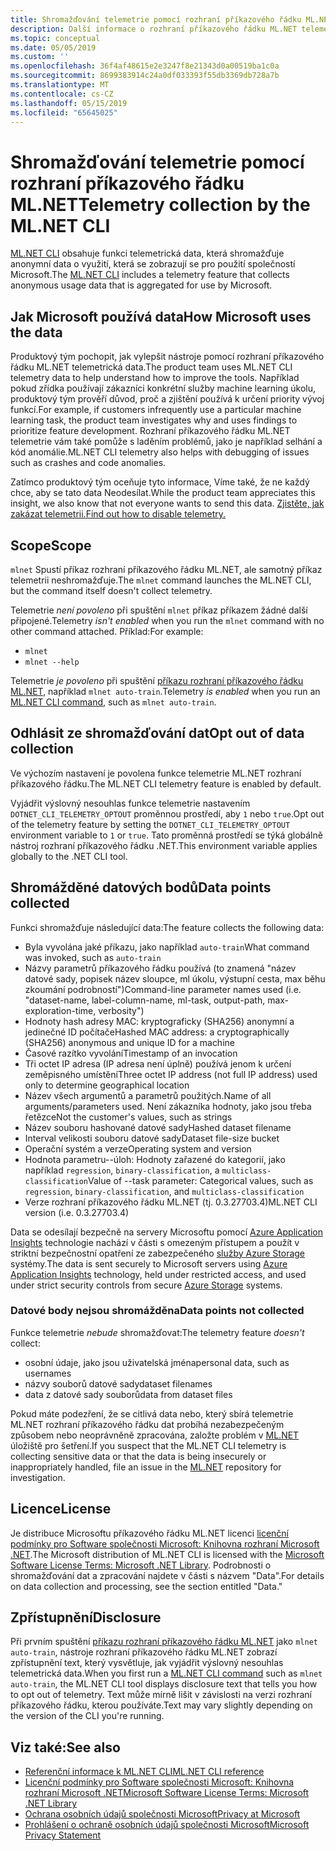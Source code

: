 ```yaml
---
title: Shromažďování telemetrie pomocí rozhraní příkazového řádku ML.NET
description: Další informace o rozhraní příkazového řádku ML.NET telemetrické funkce, která shromažďují využití informace pro analýzu, která data se shromažďují a jak ji zakázat. Dozvíte se taky, odkazy na licenční smlouvy .NET a informace o dodržování předpisů Microsoft GDPR.
ms.topic: conceptual
ms.date: 05/05/2019
ms.custom: ''
ms.openlocfilehash: 36f4af48615e2e3247f8e21343d0a00519ba1c0a
ms.sourcegitcommit: 8699383914c24a0df033393f55db3369db728a7b
ms.translationtype: MT
ms.contentlocale: cs-CZ
ms.lasthandoff: 05/15/2019
ms.locfileid: "65645025"
---
```

# <a name="telemetry-collection-by-the-mlnet-cli"></a><span data-ttu-id="05f9f-104">Shromažďování telemetrie pomocí rozhraní příkazového řádku ML.NET</span><span class="sxs-lookup"><span data-stu-id="05f9f-104">Telemetry collection by the ML.NET CLI</span></span>

<span data-ttu-id="05f9f-105">[ML.NET CLI](http://aka.ms/mlnet-cli) obsahuje funkci telemetrická data, která shromažďuje anonymní data o využití, která se zobrazují se pro použití společností Microsoft.</span><span class="sxs-lookup"><span data-stu-id="05f9f-105">The [ML.NET CLI](http://aka.ms/mlnet-cli) includes a telemetry feature that collects anonymous usage data that is aggregated for use by Microsoft.</span></span>

## <a name="how-microsoft-uses-the-data"></a><span data-ttu-id="05f9f-106">Jak Microsoft používá data</span><span class="sxs-lookup"><span data-stu-id="05f9f-106">How Microsoft uses the data</span></span>

<span data-ttu-id="05f9f-107">Produktový tým pochopit, jak vylepšit nástroje pomocí rozhraní příkazového řádku ML.NET telemetrická data.</span><span class="sxs-lookup"><span data-stu-id="05f9f-107">The product team uses ML.NET CLI telemetry data to help understand how to improve the tools.</span></span> <span data-ttu-id="05f9f-108">Například pokud zřídka používají zákazníci konkrétní služby machine learning úkolu, produktový tým prověří důvod, proč a zjištění používá k určení priority vývoj funkcí.</span><span class="sxs-lookup"><span data-stu-id="05f9f-108">For example, if customers infrequently use a particular machine learning task, the product team investigates why and uses findings to prioritize feature development.</span></span> <span data-ttu-id="05f9f-109">Rozhraní příkazového řádku ML.NET telemetrie vám také pomůže s laděním problémů, jako je například selhání a kód anomálie.</span><span class="sxs-lookup"><span data-stu-id="05f9f-109">ML.NET CLI telemetry also helps with debugging of issues such as crashes and code anomalies.</span></span> 

<span data-ttu-id="05f9f-110">Zatímco produktový tým oceňuje tyto informace, Víme také, že ne každý chce, aby se tato data Neodesílat.</span><span class="sxs-lookup"><span data-stu-id="05f9f-110">While the product team appreciates this insight, we also know that not everyone wants to send this data.</span></span> [<span data-ttu-id="05f9f-111">Zjistěte, jak zakázat telemetrii.</span><span class="sxs-lookup"><span data-stu-id="05f9f-111">Find out how to disable telemetry.</span></span>](#opt-out-of-data-collection)

## <a name="scope"></a><span data-ttu-id="05f9f-112">Scope</span><span class="sxs-lookup"><span data-stu-id="05f9f-112">Scope</span></span>

<span data-ttu-id="05f9f-113">`mlnet` Spustí příkaz rozhraní příkazového řádku ML.NET, ale samotný příkaz telemetrii neshromažďuje.</span><span class="sxs-lookup"><span data-stu-id="05f9f-113">The `mlnet` command launches the ML.NET CLI, but the command itself doesn't collect telemetry.</span></span>

<span data-ttu-id="05f9f-114">Telemetrie *není povoleno* při spuštění `mlnet` příkaz příkazem žádné další připojené.</span><span class="sxs-lookup"><span data-stu-id="05f9f-114">Telemetry *isn't enabled* when you run the `mlnet` command with no other command attached.</span></span> <span data-ttu-id="05f9f-115">Příklad:</span><span class="sxs-lookup"><span data-stu-id="05f9f-115">For example:</span></span>

- `mlnet`
- `mlnet --help`

<span data-ttu-id="05f9f-116">Telemetrie *je povoleno* při spuštění [příkazu rozhraní příkazového řádku ML.NET](../reference/ml-net-cli-reference.md), například `mlnet auto-train`.</span><span class="sxs-lookup"><span data-stu-id="05f9f-116">Telemetry *is enabled* when you run an [ML.NET CLI command](../reference/ml-net-cli-reference.md), such as `mlnet auto-train`.</span></span>

## <a name="opt-out-of-data-collection"></a><span data-ttu-id="05f9f-117">Odhlásit ze shromažďování dat</span><span class="sxs-lookup"><span data-stu-id="05f9f-117">Opt out of data collection</span></span>

<span data-ttu-id="05f9f-118">Ve výchozím nastavení je povolena funkce telemetrie ML.NET rozhraní příkazového řádku.</span><span class="sxs-lookup"><span data-stu-id="05f9f-118">The ML.NET CLI telemetry feature is enabled by default.</span></span>

<span data-ttu-id="05f9f-119">Vyjádřit výslovný nesouhlas funkce telemetrie nastavením `DOTNET_CLI_TELEMETRY_OPTOUT` proměnnou prostředí, aby `1` nebo `true`.</span><span class="sxs-lookup"><span data-stu-id="05f9f-119">Opt out of the telemetry feature by setting the `DOTNET_CLI_TELEMETRY_OPTOUT` environment variable to `1` or `true`.</span></span> <span data-ttu-id="05f9f-120">Tato proměnná prostředí se týká globálně nástroj rozhraní příkazového řádku .NET.</span><span class="sxs-lookup"><span data-stu-id="05f9f-120">This environment variable applies globally to the .NET CLI tool.</span></span>

## <a name="data-points-collected"></a><span data-ttu-id="05f9f-121">Shromážděné datových bodů</span><span class="sxs-lookup"><span data-stu-id="05f9f-121">Data points collected</span></span>

<span data-ttu-id="05f9f-122">Funkci shromažďuje následující data:</span><span class="sxs-lookup"><span data-stu-id="05f9f-122">The feature collects the following data:</span></span>

- <span data-ttu-id="05f9f-123">Byla vyvolána jaké příkazu, jako například `auto-train`</span><span class="sxs-lookup"><span data-stu-id="05f9f-123">What command was invoked, such as `auto-train`</span></span>
- <span data-ttu-id="05f9f-124">Názvy parametrů příkazového řádku používá (to znamená "název datové sady, popisek název sloupce, ml úkolu, výstupní cesta, max běhu zkoumání podrobností")</span><span class="sxs-lookup"><span data-stu-id="05f9f-124">Command-line parameter names used (i.e. "dataset-name, label-column-name, ml-task, output-path, max-exploration-time, verbosity")</span></span>
- <span data-ttu-id="05f9f-125">Hodnoty hash adresy MAC: kryptograficky (SHA256) anonymní a jedinečné ID počítače</span><span class="sxs-lookup"><span data-stu-id="05f9f-125">Hashed MAC address: a cryptographically (SHA256) anonymous and unique ID for a machine</span></span>
- <span data-ttu-id="05f9f-126">Časové razítko vyvolání</span><span class="sxs-lookup"><span data-stu-id="05f9f-126">Timestamp of an invocation</span></span>
- <span data-ttu-id="05f9f-127">Tři octet IP adresa (IP adresa není úplně) používá jenom k určení zeměpisného umístění</span><span class="sxs-lookup"><span data-stu-id="05f9f-127">Three octet IP address (not full IP address) used only to determine geographical location</span></span>
- <span data-ttu-id="05f9f-128">Název všech argumentů a parametrů použitých.</span><span class="sxs-lookup"><span data-stu-id="05f9f-128">Name of all arguments/parameters used.</span></span> <span data-ttu-id="05f9f-129">Není zákazníka hodnoty, jako jsou třeba řetězce</span><span class="sxs-lookup"><span data-stu-id="05f9f-129">Not the customer's values, such as strings</span></span>
- <span data-ttu-id="05f9f-130">Název souboru hashované datové sady</span><span class="sxs-lookup"><span data-stu-id="05f9f-130">Hashed dataset filename</span></span>
- <span data-ttu-id="05f9f-131">Interval velikosti souboru datové sady</span><span class="sxs-lookup"><span data-stu-id="05f9f-131">Dataset file-size bucket</span></span>
- <span data-ttu-id="05f9f-132">Operační systém a verze</span><span class="sxs-lookup"><span data-stu-id="05f9f-132">Operating system and version</span></span>
- <span data-ttu-id="05f9f-133">Hodnota parametru--úloh: Hodnoty zařazené do kategorií, jako například `regression`, `binary-classification`, a `multiclass-classification`</span><span class="sxs-lookup"><span data-stu-id="05f9f-133">Value of --task parameter: Categorical values, such as `regression`, `binary-classification`, and `multiclass-classification`</span></span>
- <span data-ttu-id="05f9f-134">Verze rozhraní příkazového řádku ML.NET (tj. 0.3.27703.4)</span><span class="sxs-lookup"><span data-stu-id="05f9f-134">ML.NET CLI version (i.e. 0.3.27703.4)</span></span>

<span data-ttu-id="05f9f-135">Data se odesílají bezpečně na servery Microsoftu pomocí [Azure Application Insights](https://azure.microsoft.com/services/application-insights/) technologie nachází v části s omezeným přístupem a použít v striktní bezpečnostní opatření ze zabezpečeného [služby Azure Storage](https://azure.microsoft.com/services/storage/) systémy.</span><span class="sxs-lookup"><span data-stu-id="05f9f-135">The data is sent securely to Microsoft servers using [Azure Application Insights](https://azure.microsoft.com/services/application-insights/) technology, held under restricted access, and used under strict security controls from secure [Azure Storage](https://azure.microsoft.com/services/storage/) systems.</span></span>

### <a name="data-points-not-collected"></a><span data-ttu-id="05f9f-136">Datové body nejsou shromážděna</span><span class="sxs-lookup"><span data-stu-id="05f9f-136">Data points not collected</span></span>
<span data-ttu-id="05f9f-137">Funkce telemetrie *nebude* shromažďovat:</span><span class="sxs-lookup"><span data-stu-id="05f9f-137">The telemetry feature *doesn't* collect:</span></span>
- <span data-ttu-id="05f9f-138">osobní údaje, jako jsou uživatelská jména</span><span class="sxs-lookup"><span data-stu-id="05f9f-138">personal data, such as usernames</span></span>
- <span data-ttu-id="05f9f-139">názvy souborů datové sady</span><span class="sxs-lookup"><span data-stu-id="05f9f-139">dataset filenames</span></span>
- <span data-ttu-id="05f9f-140">data z datové sady souborů</span><span class="sxs-lookup"><span data-stu-id="05f9f-140">data from dataset files</span></span>

<span data-ttu-id="05f9f-141">Pokud máte podezření, že se citlivá data nebo, který sbírá telemetrie ML.NET rozhraní příkazového řádku dat probíhá nezabezpečeným způsobem nebo neoprávněně zpracována, založte problém v [ML.NET](https://github.com/dotnet/machinelearning) úložiště pro šetření.</span><span class="sxs-lookup"><span data-stu-id="05f9f-141">If you suspect that the ML.NET CLI telemetry is collecting sensitive data or that the data is being insecurely or inappropriately handled, file an issue in the [ML.NET](https://github.com/dotnet/machinelearning) repository for investigation.</span></span>

## <a name="license"></a><span data-ttu-id="05f9f-142">Licence</span><span class="sxs-lookup"><span data-stu-id="05f9f-142">License</span></span>

<span data-ttu-id="05f9f-143">Je distribuce Microsoftu příkazového řádku ML.NET licenci [licenční podmínky pro Software společnosti Microsoft: Knihovna rozhraní Microsoft .NET](https://aka.ms/dotnet-core-eula).</span><span class="sxs-lookup"><span data-stu-id="05f9f-143">The Microsoft distribution of ML.NET CLI is licensed with the [Microsoft Software License Terms: Microsoft .NET Library](https://aka.ms/dotnet-core-eula).</span></span> <span data-ttu-id="05f9f-144">Podrobnosti o shromažďování dat a zpracování najdete v části s názvem "Data".</span><span class="sxs-lookup"><span data-stu-id="05f9f-144">For details on data collection and processing, see the section entitled "Data."</span></span>

## <a name="disclosure"></a><span data-ttu-id="05f9f-145">Zpřístupnění</span><span class="sxs-lookup"><span data-stu-id="05f9f-145">Disclosure</span></span>

<span data-ttu-id="05f9f-146">Při prvním spuštění [příkazu rozhraní příkazového řádku ML.NET](../reference/ml-net-cli-reference.md) jako `mlnet auto-train`, nástroje rozhraní příkazového řádku ML.NET zobrazí zpřístupnění text, který vysvětluje, jak vyjádřit výslovný nesouhlas telemetrická data.</span><span class="sxs-lookup"><span data-stu-id="05f9f-146">When you first run a [ML.NET CLI command](../reference/ml-net-cli-reference.md) such as `mlnet auto-train`, the ML.NET CLI tool displays disclosure text that tells you how to opt out of telemetry.</span></span> <span data-ttu-id="05f9f-147">Text může mírně lišit v závislosti na verzi rozhraní příkazového řádku, kterou používáte.</span><span class="sxs-lookup"><span data-stu-id="05f9f-147">Text may vary slightly depending on the version of the CLI you're running.</span></span>

## <a name="see-also"></a><span data-ttu-id="05f9f-148">Viz také:</span><span class="sxs-lookup"><span data-stu-id="05f9f-148">See also</span></span>
- [<span data-ttu-id="05f9f-149">Referenční informace k ML.NET CLI</span><span class="sxs-lookup"><span data-stu-id="05f9f-149">ML.NET CLI reference</span></span>](../reference/ml-net-cli-reference.md)
- [<span data-ttu-id="05f9f-150">Licenční podmínky pro Software společnosti Microsoft: Knihovna rozhraní Microsoft .NET</span><span class="sxs-lookup"><span data-stu-id="05f9f-150">Microsoft Software License Terms: Microsoft .NET Library</span></span>](https://aka.ms/dotnet-core-eula)
- [<span data-ttu-id="05f9f-151">Ochrana osobních údajů společnosti Microsoft</span><span class="sxs-lookup"><span data-stu-id="05f9f-151">Privacy at Microsoft</span></span>](https://www.microsoft.com/en-us/trustcenter/privacy/)
- [<span data-ttu-id="05f9f-152">Prohlášení o ochraně osobních údajů společnosti Microsoft</span><span class="sxs-lookup"><span data-stu-id="05f9f-152">Microsoft Privacy Statement</span></span>](https://privacy.microsoft.com/en-us/privacystatement)
